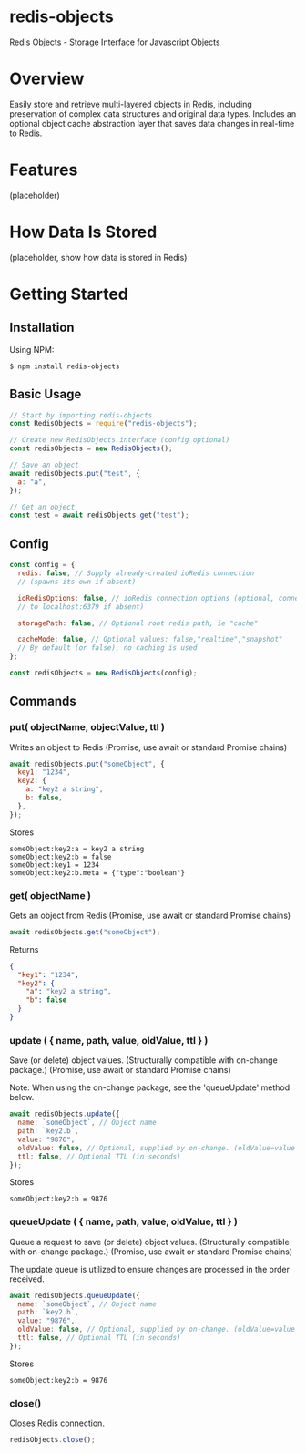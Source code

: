 # redis-objects

Redis Objects - Storage Interface for Javascript Objects

# Overview

Easily store and retrieve multi-layered objects in [Redis](http://redis.io), including preservation of complex data structures and original data types. Includes an optional object cache abstraction layer that saves data changes in real-time to Redis.

# Features

(placeholder)

# How Data Is Stored

(placeholder, show how data is stored in Redis)

# Getting Started

## Installation

Using NPM:

```
$ npm install redis-objects
```

## Basic Usage

```javascript
// Start by importing redis-objects.
const RedisObjects = require("redis-objects");

// Create new RedisObjects interface (config optional)
const redisObjects = new RedisObjects();

// Save an object
await redisObjects.put("test", {
  a: "a",
});

// Get an object
const test = await redisObjects.get("test");
```

## Config

```js
const config = {
  redis: false, // Supply already-created ioRedis connection
  // (spawns its own if absent)

  ioRedisOptions: false, // ioRedis connection options (optional, connects
  // to localhost:6379 if absent)

  storagePath: false, // Optional root redis path, ie "cache"

  cacheMode: false, // Optional values: false,"realtime","snapshot"
  // By default (or false), no caching is used
};

const redisObjects = new RedisObjects(config);
```

## Commands

### put( objectName, objectValue, ttl )

Writes an object to Redis
(Promise, use await or standard Promise chains)

```js
await redisObjects.put("someObject", {
  key1: "1234",
  key2: {
    a: "key2 a string",
    b: false,
  },
});
```

Stores

```
someObject:key2:a = key2 a string
someObject:key2:b = false
someObject:key1 = 1234
someObject:key2:b.meta = {"type":"boolean"}

```

### get( objectName )

Gets an object from Redis
(Promise, use await or standard Promise chains)

```js
await redisObjects.get("someObject");
```

Returns

```json
{
  "key1": "1234",
  "key2": {
    "a": "key2 a string",
    "b": false
  }
}
```

### update ( { name, path, value, oldValue, ttl } )

Save (or delete) object values. (Structurally compatible with on-change package.)
(Promise, use await or standard Promise chains)

Note: When using the on-change package, see the 'queueUpdate' method below.

```js
await redisObjects.update({
  name: `someObject`, // Object name
  path: `key2.b`,
  value: "9876",
  oldValue: false, // Optional, supplied by on-change. (oldValue=value is skipped)
  ttl: false, // Optional TTL (in seconds)
});
```

Stores

```
someObject:key2:b = 9876
```

### queueUpdate ( { name, path, value, oldValue, ttl } )

Queue a request to save (or delete) object values. (Structurally compatible with on-change package.)
(Promise, use await or standard Promise chains)

The update queue is utilized to ensure changes are processed in the order received.

```js
await redisObjects.queueUpdate({
  name: `someObject`, // Object name
  path: `key2.b`,
  value: "9876",
  oldValue: false, // Optional, supplied by on-change. (oldValue=value is skipped)
  ttl: false, // Optional TTL (in seconds)
});
```

Stores

```
someObject:key2:b = 9876
```

### close()

Closes Redis connection.

```js
redisObjects.close();
```
